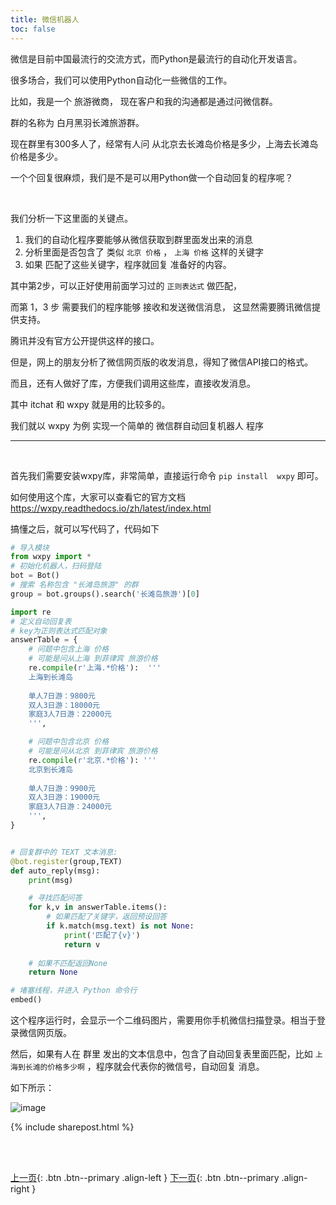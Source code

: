 ```yaml
---
title: 微信机器人
toc: false
---
```


微信是目前中国最流行的交流方式，而Python是最流行的自动化开发语言。

很多场合，我们可以使用Python自动化一些微信的工作。

比如，我是一个 旅游微商， 现在客户和我的沟通都是通过问微信群。

群的名称为 白月黑羽长滩旅游群。

现在群里有300多人了，经常有人问 从北京去长滩岛价格是多少，上海去长滩岛价格是多少。

一个个回复很麻烦，我们是不是可以用Python做一个自动回复的程序呢？

<br>

我们分析一下这里面的关键点。

1. 我们的自动化程序要能够从微信获取到群里面发出来的消息
2. 分析里面是否包含了 类似  ```北京 价格``` ， ```上海 价格``` 这样的关键字
3. 如果 匹配了这些关键字，程序就回复 准备好的内容。

其中第2步，可以正好使用前面学习过的 ```正则表达式``` 做匹配，

而第 1，3 步 需要我们的程序能够 接收和发送微信消息， 这显然需要腾讯微信提供支持。

腾讯并没有官方公开提供这样的接口。

但是，网上的朋友分析了微信网页版的收发消息，得知了微信API接口的格式。

而且，还有人做好了库，方便我们调用这些库，直接收发消息。

其中 itchat 和 wxpy 就是用的比较多的。

我们就以 wxpy 为例 实现一个简单的 微信群自动回复机器人 程序

---

<br>


首先我们需要安装wxpy库，非常简单，直接运行命令  ```pip install  wxpy```  即可。

如何使用这个库，大家可以查看它的官方文档 https://wxpy.readthedocs.io/zh/latest/index.html

搞懂之后，就可以写代码了，代码如下

```py
# 导入模块
from wxpy import *
# 初始化机器人，扫码登陆
bot = Bot()
# 搜索 名称包含 "长滩岛旅游" 的群
group = bot.groups().search('长滩岛旅游')[0]

import re
# 定义自动回复表
# key为正则表达式匹配对象
answerTable = {
    # 问题中包含上海 价格
    # 可能是问从上海 到菲律宾 旅游价格
    re.compile(r'上海.*价格'):  '''
    上海到长滩岛 
    
    单人7日游：9800元
    双人3日游：18000元
    家庭3人7日游：22000元
    ''',

    # 问题中包含北京 价格
    # 可能是问从北京 到菲律宾 旅游价格
    re.compile(r'北京.*价格'): '''
    北京到长滩岛 
    
    单人7日游：9900元
    双人3日游：19000元
    家庭3人7日游：24000元
    ''',
}


# 回复群中的 TEXT 文本消息:
@bot.register(group,TEXT)
def auto_reply(msg):
    print(msg)

    # 寻找匹配问答
    for k,v in answerTable.items():
        # 如果匹配了关键字，返回预设回答
        if k.match(msg.text) is not None:
            print('匹配了{v}')
            return v
        
    # 如果不匹配返回None
    return None

# 堵塞线程，并进入 Python 命令行
embed()
```

这个程序运行时，会显示一个二维码图片，需要用你手机微信扫描登录。相当于登录微信网页版。

然后，如果有人在 群里 发出的文本信息中，包含了自动回复表里面匹配，比如  ```上海到长滩的价格多少啊``` ，程序就会代表你的微信号，自动回复 消息。


如下所示：


![image](https://user-images.githubusercontent.com/36462795/53281648-488efb80-3767-11e9-8819-d5220bd11111.png)

{% include sharepost.html %}



<br><br>

[上一页](/doc/tutorial/python/level2/1005/){: .btn .btn--primary .align-left }
[下一页](/doc/tutorial/python/level2/2007/){: .btn .btn--primary .align-right }